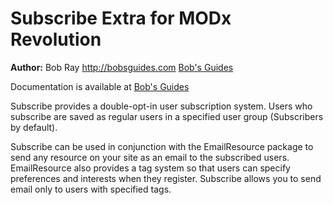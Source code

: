 Subscribe Extra for MODx Revolution
===================================


**Author:** Bob Ray <http://bobsguides.com> [Bob's Guides](http://bobsguides.com)

Documentation is available at [Bob's Guides](http://bobsguides.com/subscribe-tutorial.html)

Subscribe provides a double-opt-in user subscription system. Users who subscribe are saved as regular users in a specified user group (Subscribers by default).

Subscribe can be used in conjunction with the EmailResource package to send any resource on your site as an email to the subscribed users. EmailResource also provides a tag system so that users can specify preferences and interests when they register. Subscribe allows you to send email only to users with specified tags.
